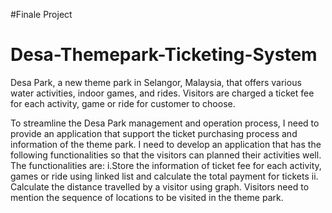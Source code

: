 #Finale Project
# Desa-Themepark-Ticketing-System

Desa Park, a new theme park in Selangor, Malaysia, that offers various water activities, indoor games, and rides. Visitors are charged a ticket fee for each activity, game or ride for customer to choose.

To streamline the Desa Park management and operation process, I need to provide an application that support the ticket purchasing process and information of the theme park. I need to develop an application that has the following functionalities so that the visitors can planned their activities well. The functionalities are:
i.Store the information of ticket fee for each activity, games or ride using linked list and calculate the total payment for tickets 
ii.	Calculate the distance travelled by a visitor using graph. Visitors need to mention the sequence of locations to be visited in the theme park. 
